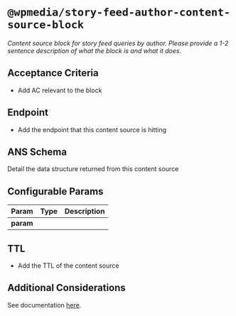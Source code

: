 # `@wpmedia/story-feed-author-content-source-block`

_Content source block for story feed queries by author. Please provide a 1-2 sentence description of what the block is and what it does._

## Acceptance Criteria

- Add AC relevant to the block

## Endpoint

- Add the endpoint that this content source is hitting

## ANS Schema

Detail the data structure returned from this content source

## Configurable Params

| **Param** | **Type** | **Description** |
| --------- | -------- | --------------- |
| **param** |          |                 |

## TTL

- Add the TTL of the content source

## Additional Considerations

See documentation [here](https://github.com/wapopartners/core-components/tree/dev/packages/content-source_story-feed_author-v4).
